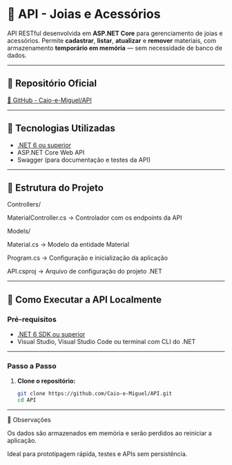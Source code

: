 # 💎 API - Joias e Acessórios

API RESTful desenvolvida em **ASP.NET Core** para gerenciamento de joias e acessórios. Permite **cadastrar**, **listar**, **atualizar** e **remover** materiais, com armazenamento **temporário em memória** — sem necessidade de banco de dados.

---

## 📂 Repositório Oficial

[🔗 GitHub - Caio-e-Miguel/API](https://github.com/Caio-e-Miguel/API.git)

---

## 💼 Tecnologias Utilizadas

- [.NET 6 ou superior](https://dotnet.microsoft.com/)
- ASP.NET Core Web API
- Swagger (para documentação e testes da API)

---

## 📁 Estrutura do Projeto

Controllers/

MaterialController.cs → Controlador com os endpoints da API

Models/

Material.cs → Modelo da entidade Material

Program.cs → Configuração e inicialização da aplicação

API.csproj → Arquivo de configuração do projeto .NET


---

## 🚀 Como Executar a API Localmente

### Pré-requisitos

- [.NET 6 SDK ou superior](https://dotnet.microsoft.com/en-us/download/dotnet)
- Visual Studio, Visual Studio Code ou terminal com CLI do .NET

---

### Passo a Passo

1. **Clone o repositório:**

   ```bash
   git clone https://github.com/Caio-e-Miguel/API.git
   cd API


---


📌 Observações

Os dados são armazenados em memória e serão perdidos ao reiniciar a aplicação.

Ideal para prototipagem rápida, testes e APIs sem persistência.
